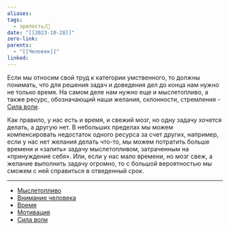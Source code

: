 ```yaml
---
aliases: 
tags:
  - зрелость/🌱
date: "[[2023-10-28]]"
zero-link: 
parents:
  - "[[Человек]]"
linked:
---
```

Если мы относим свой труд к категории умственного, то должны понимать, что для решения задач и доведения дел до конца нам нужно не только время. На самом деле нам нужно еще и мыслетопливо, а также ресурс, обозначающий наши желания, склонности, стремления - [Сила воли](Сила%20воли.md).

Как правило, у нас есть и время, и свежий мозг, но одну задачу хочется делать, а другую нет. В небольших пределах мы можем компенсировать недостаток одного ресурса за счет других, например, если у нас нет желания делать что-то, мы можем потратить больше времени и «залить» задачу мыслетопливом, затраченным на «принуждение себя». Или, если у нас мало времени, но мозг свеж, а желание выполнить задачу огромно, то с большой вероятностью мы сможем с ней справиться в отведенный срок.
***
- [Мыслетопливо](Мыслетопливо.md)
- [Внимание человека](Внимание%20человека.md)
- [Время](Время.md)
- [Мотивация](Мотивация.md)
- [Сила воли](Сила%20воли.md)

